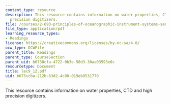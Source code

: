 ```yaml
---
content_type: resource
description: This resource contains information on water properties, CTD and high
  precision digitizers.
file: /courses/2-693-principles-of-oceanographic-instrument-systems-sensors-and-measurements-13-998-spring-2004/b675ccba212b63d24c80019eb8531770_lec9_12.pdf
file_type: application/pdf
learning_resource_types:
- Readings
license: https://creativecommons.org/licenses/by-nc-sa/4.0/
ocw_type: OCWFile
parent_title: Readings
parent_type: CourseSection
parent_uid: b6730cfa-4722-0b3e-50d3-30aa03593e0c
resourcetype: Document
title: lec9_12.pdf
uid: b675ccba-212b-63d2-4c80-019eb8531770
---
```

This resource contains information on water properties, CTD and high precision digitizers.